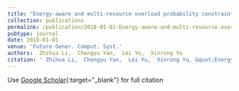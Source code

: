 ```yaml
---
title: "Energy-aware and multi-resource overload probability constraint-based virtual machine dynamic consolidation method"
collection: publications
permalink: /publication/2018-01-01-Energy-aware-and-multi-resource-overload-probability-constraint-based-virtual-machine-dynamic-consolidation-method
pubtype: journal
date: 2018-01-01
venue: 'Future Gener. Comput. Syst.'
authors:  Zhihua Li,  Chengyu Yan,  Lei Yu,  Xinrong Yu
citation: ' Zhihua Li,  Chengyu Yan,  Lei Yu,  Xinrong Yu, &quot;Energy-aware and multi-resource overload probability constraint-based virtual machine dynamic consolidation method.&quot; Future Gener. Comput. Syst., 2018.'
---
```

Use [Google Scholar](https://scholar.google.com/scholar?q=Energy+aware+and+multi+resource+overload+probability+constraint+based+virtual+machine+dynamic+consolidation+method){:target="_blank"} for full citation
